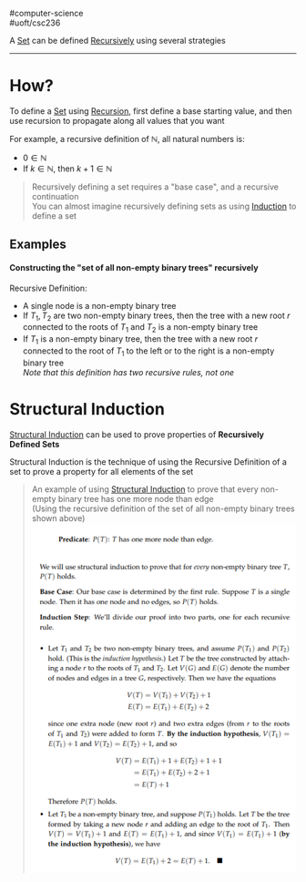 #computer-science  
#uoft/csc236 

A [Set](../../../Mathematics/MAT223%20Notes/Set.md) can be defined [Recursively](Recursive) using several strategies

---
# How?
To define a [Set](../../../Mathematics/MAT223%20Notes/Set.md) using [Recursion](Recursion.md), first define a base starting value, and then use recursion to propagate along all values that you want

For example, a recursive definition of $\mathbb{N}$, all natural numbers is:
 - $0\in \mathbb{N}$
 - If $k\in \mathbb{N}$, then $k+1\in \mathbb{N}$

>Recursively defining a set requires a "base case", and a recursive continuation  
>You can almost imagine recursively defining sets as using [Induction](Induction.md) to define a set

## Examples

#### Constructing the "set of all non-empty binary trees" recursively
 Recursive Definition:
 - A single node is a non-empty binary tree
 - If $T_{1},T_{2}$ are two non-empty binary trees, then the tree with a new root $r$ connected to the roots of $T_{1}$ and $T_{2}$ is a non-empty binary tree
 - If $T_{1}$ is a non-empty binary tree, then the tree with a new root $r$ connected to the root of $T_{1}$ to the left or to the right is a non-empty binary tree  
 *Note that this definition has two recursive rules, not one*

# Structural Induction
[Structural Induction](Structural%20Induction.md) can be used to prove properties of **Recursively Defined Sets**

Structural Induction is the technique of using the Recursive Definition of a set to prove a property for all elements of the set

> An example of using [Structural Induction](Structural%20Induction.md) to prove that every non-empty binary tree has one more node than edge  
> (Using the recursive definition of the set of all non-empty binary trees shown above)  
> ![349](attachments/Pasted%20image%2020240612153053.png)
